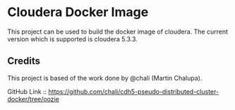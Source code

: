 # Cloudera Docker Image 
This project can be used to build the docker image of cloudera. The current version which is supported is cloudera 5.3.3.

## Credits
This project is based of the work done by @chali (Martin Chalupa). 

GitHub Link :: https://github.com/chali/cdh5-pseudo-distributed-cluster-docker/tree/oozie
